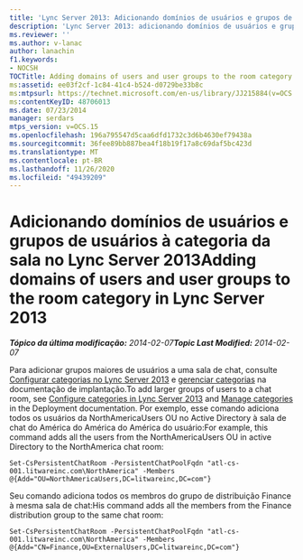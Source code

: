 ```yaml
---
title: 'Lync Server 2013: Adicionando domínios de usuários e grupos de usuários à categoria da sala'
description: 'Lync Server 2013: adicionando domínios de usuários e grupos de usuários à categoria sala.'
ms.reviewer: ''
ms.author: v-lanac
author: lanachin
f1.keywords:
- NOCSH
TOCTitle: Adding domains of users and user groups to the room category
ms:assetid: ee03f2cf-1c84-41c4-b524-d0729be33b8c
ms:mtpsurl: https://technet.microsoft.com/en-us/library/JJ215884(v=OCS.15)
ms:contentKeyID: 48706013
ms.date: 07/23/2014
manager: serdars
mtps_version: v=OCS.15
ms.openlocfilehash: 196a795547d5caa6dfd1732c3d6b4630ef79438a
ms.sourcegitcommit: 36fee89bb887bea4f18b19f17a8c69daf5bc423d
ms.translationtype: MT
ms.contentlocale: pt-BR
ms.lasthandoff: 11/26/2020
ms.locfileid: "49439209"
---
```

# <a name="adding-domains-of-users-and-user-groups-to-the-room-category-in-lync-server-2013"></a><span data-ttu-id="2543a-103">Adicionando domínios de usuários e grupos de usuários à categoria da sala no Lync Server 2013</span><span class="sxs-lookup"><span data-stu-id="2543a-103">Adding domains of users and user groups to the room category in Lync Server 2013</span></span>

<div data-xmlns="http://www.w3.org/1999/xhtml">

<div class="topic" data-xmlns="http://www.w3.org/1999/xhtml" data-msxsl="urn:schemas-microsoft-com:xslt" data-cs="https://msdn.microsoft.com/">

<div data-asp="https://msdn2.microsoft.com/asp">



</div>

<div id="mainSection">

<div id="mainBody"><span data-ttu-id="2543a-104">

<span> </span></span><span class="sxs-lookup"><span data-stu-id="2543a-104">

<span> </span></span></span>

<span data-ttu-id="2543a-105">_**Tópico da última modificação:** 2014-02-07_</span><span class="sxs-lookup"><span data-stu-id="2543a-105">_**Topic Last Modified:** 2014-02-07_</span></span>

<span data-ttu-id="2543a-106">Para adicionar grupos maiores de usuários a uma sala de chat, consulte [Configurar categorias no Lync Server 2013](lync-server-2013-configure-categories.md) e [gerenciar categorias](manage-categories.md) na documentação de implantação.</span><span class="sxs-lookup"><span data-stu-id="2543a-106">To add larger groups of users to a chat room, see [Configure categories in Lync Server 2013](lync-server-2013-configure-categories.md) and [Manage categories](manage-categories.md) in the Deployment documentation.</span></span> <span data-ttu-id="2543a-107">Por exemplo, esse comando adiciona todos os usuários da NorthAmericaUsers OU no Active Directory à sala de chat do América do América do América do usuário:</span><span class="sxs-lookup"><span data-stu-id="2543a-107">For example, this command adds all the users from the NorthAmericaUsers OU in active Directory to the NorthAmerica chat room:</span></span>

    Set-CsPersistentChatRoom -PersistentChatPoolFqdn "atl-cs-001.litwareinc.com\NorthAmerica" -Members @{Add="OU=NorthAmericaUsers,DC=litwareinc,DC=com"}

<span data-ttu-id="2543a-108">Seu comando adiciona todos os membros do grupo de distribuição Finance à mesma sala de chat:</span><span class="sxs-lookup"><span data-stu-id="2543a-108">His command adds all the members from the Finance distribution group to the same chat room:</span></span>

    Set-CsPersistentChatRoom -PersistentChatPoolFqdn "atl-cs-001.litwareinc.com\NorthAmerica" -Members @{Add="CN=Finance,OU=ExternalUsers,DC=litwareinc,DC=com"}

<span data-ttu-id="2543a-109"></div>

<span> </span>

</div>

</div>

</span><span class="sxs-lookup"><span data-stu-id="2543a-109"></div>

<span> </span>

</div>

</div>

</span></span></div>

